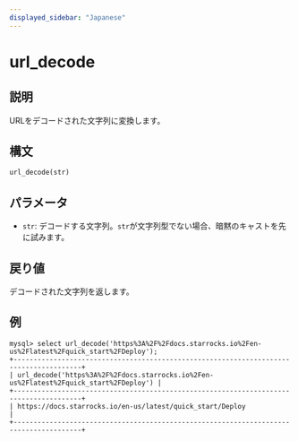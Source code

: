 ```yaml
---
displayed_sidebar: "Japanese"
---
```


# url_decode

## 説明

URLをデコードされた文字列に変換します。

## 構文

```haskell
url_decode(str)
```

## パラメータ

- `str`: デコードする文字列。`str`が文字列型でない場合、暗黙のキャストを先に試みます。

## 戻り値

デコードされた文字列を返します。

## 例

```plaintext
mysql> select url_decode('https%3A%2F%2Fdocs.starrocks.io%2Fen-us%2Flatest%2Fquick_start%2FDeploy');
+---------------------------------------------------------------------------------------+
| url_decode('https%3A%2F%2Fdocs.starrocks.io%2Fen-us%2Flatest%2Fquick_start%2FDeploy') |
+---------------------------------------------------------------------------------------+
| https://docs.starrocks.io/en-us/latest/quick_start/Deploy                             |
+---------------------------------------------------------------------------------------+
```